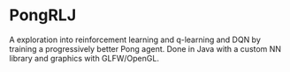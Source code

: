 # PongRLJ
A exploration into reinforcement learning and q-learning and DQN by training a progressively better Pong agent. Done in Java with a custom NN library and graphics with GLFW/OpenGL.
